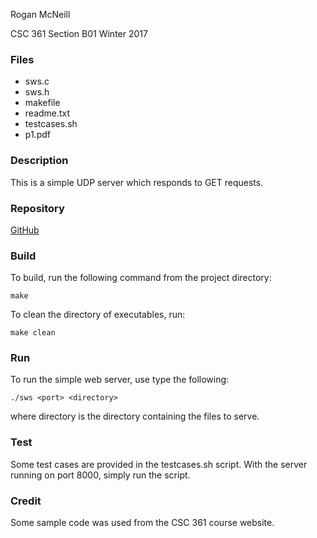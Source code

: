 Rogan McNeill

CSC 361 Section B01
Winter 2017

### Files

- sws.c
- sws.h
- makefile
- readme.txt
- testcases.sh
- p1.pdf



### Description

This is a simple UDP server which responds to GET requests.

### Repository

[GitHub](https://www.github.com/roganm/simpleudpserver)

### Build

To build, run the following command from the project directory:
~~~~
make
~~~~
To clean the directory of executables, run:
~~~~
make clean
~~~~
### Run

To run the simple web server, use type the following:

~~~~
./sws <port> <directory>
~~~~

where directory is the directory containing the files to serve.

### Test

Some test cases are provided in the testcases.sh script.
With the server running on port 8000, simply run the script.

### Credit


Some sample code was used from the CSC 361 course website.






